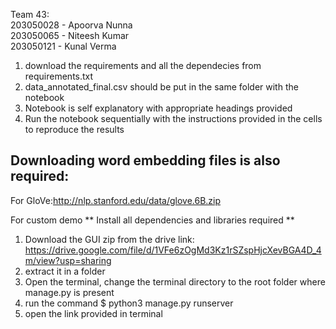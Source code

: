 Team 43:<br />
203050028 - Apoorva Nunna <br />
203050065 - Niteesh Kumar <br />
203050121 - Kunal Verma<br />


1) download the requirements and all the dependecies from requirements.txt
2) data_annotated_final.csv should be put in the same folder with the notebook
3) Notebook is self explanatory with appropriate headings provided
4) Run the notebook sequentially with the instructions provided in the cells to reproduce the results


Downloading word embedding files is also required:
-----------------------------------------------------------------
For GloVe:http://nlp.stanford.edu/data/glove.6B.zip


For custom demo
** Install all dependencies and libraries required **
1) Download the GUI zip from the drive link:
	https://drive.google.com/file/d/1VFe6zOgMd3Kz1rSZspHjcXevBGA4D_4m/view?usp=sharing
2) extract it in a folder
3) Open the terminal, change the terminal directory to the root folder where manage.py is present
4) run the command 
	$ python3 manage.py runserver
5) open the link provided in terminal


